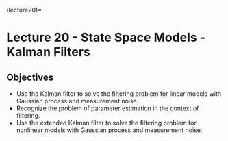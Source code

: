 (lecture20)=
# Lecture 20 - State Space Models - Kalman Filters

## Objectives
+ Use the Kalman filter to solve the filtering problem for linear models with Gaussian process and measurement noise.
+ Recognize the problem of parameter estimation in the context of filtering.
+ Use the extended Kalman filter to solve the filtering problem for nonlinear models with Gaussian process and measurement noise.